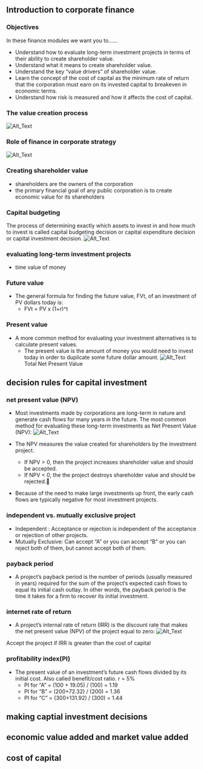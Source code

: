 ## Introduction to corporate finance
### Objectives
In these finance modules we want you to……
* Understand how to evaluate long-term investment projects in terms of their ability to create shareholder value.
* Understand what it means to create shareholder value.
* Understand the key “value drivers” of shareholder value.
* Learn the concept of the cost of capital as the minimum rate of return that the corporation must earn on its invested capital to breakeven in economic terms.
* Understand how risk is measured and how it affects the cost of capital.

### The value creation process
![Alt_Text](https://github.com/qixuanHou/Fall2018_MGT8803/tree/master/img/valueCreationProcess.png)

### Role of finance in corporate strategy 
![Alt_Text](https://github.com/qixuanHou/Fall2018_MGT8803/tree/master/img/roleOfFinance.png)

### Creating shareholder value
* shareholders are the owners of the corporation
* the primary financial goal of any public corporation is to create economic value for its shareholders

### Capital budgeting 
The process of determining exactly which assets to invest in and how much to invest is called capital budgeting decision or capital expenditure decision or capital investment decision.
![Alt_Text](https://github.com/qixuanHou/Fall2018_MGT8803/tree/master/img/investmentProces.png)

### evaluating long-term investment projects
* time value of money

### Future value
* The general formula for finding the future value, FVt, of an investment of PV dollars today is:
  * FVt = PV x (1+r)^t

### Present value
* A more common method for evaluating your investment alternatives is to calculate present values.
  * The present value is the amount of money you would need to invest today in order to duplicate some future dollar amount.
![Alt_Text](https://github.com/qixuanHou/Fall2018_MGT8803/tree/master/img/presentvalue.png)
Total Net Present Value 

## decision rules for capital investment
### net present value (NPV)
* Most investments made by corporations are long-term in nature and generate cash flows for many years in the future. The most common method for evaluating these long-term investments as Net Present Value (NPV):
![Alt_Text](https://github.com/qixuanHou/Fall2018_MGT8803/tree/master/img/npv.png)

* The NPV measures the value created for shareholders by the investment project.
  * If NPV > 0, then the project increases shareholder value and should be accepted.
  * If NPV < 0, the the project destroys shareholder value and should be rejected.
* Because of the need to make large investments up front, the early cash flows are typically negative for most investment projects.

### independent vs. mutually exclusive project
* Independent :  Acceptance or rejection is independent of the acceptance or rejection of other projects.
* Mutually Exclusive:  Can accept “A” or you can accept “B” or you can reject both of them, but cannot accept both of them.

### payback period
* A project’s payback period is the number of periods (usually measured in years) required for the sum of the project’s expected cash flows to equal its initial cash outlay.  In other words, the payback period is the time it takes for a firm to recover its initial investment.

### internet rate of return 
* A project’s internal rate of return (IRR) is the discount rate that makes the net present value (NPV) of the project equal to zero:
![Alt_Text](https://github.com/qixuanHou/Fall2018_MGT8803/tree/master/img/irr.png)

Accept the project if IRR is greater than the cost of capital

### profitability index(PI)
* The present value of an investment’s future cash flows divided by its initial cost.  Also called benefit/cost ratio.
r = 5%
  * PI for “A”	=   (100 + 19.05)  /  (100)	=   1.19
  * PI for “B”	=   (200+72.32)  /  (200)	=   1.36
  * PI for “C”	=   (300+131.92)  /  (300)	=   1.44





## making captial investment decisions

## economic value added and market value added

## cost of capital
